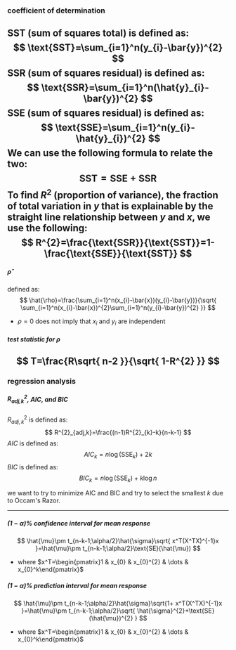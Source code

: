 ### coefficient of determination
$\text{SST}$ (sum of squares total) is defined as:
$$
\text{SST}=\sum_{i=1}^n(y_{i}-\bar{y})^{2}
$$
$\text{SSR}$ (sum of squares residual) is defined as:
$$
\text{SSR}=\sum_{i=1}^n(\hat{y}_{i}-\bar{y})^{2}
$$
$\text{SSE}$ (sum of squares residual) is defined as:
$$
\text{SSE}=\sum_{i=1}^n(y_{i}-\hat{y}_{i})^{2}
$$
We can use the following formula to relate the two:
$$
\text{SST}=\text{SSE} +\text{SSR}
$$
To find $R^{2}$ (proportion of variance), the fraction of total variation in $y$ that is explainable by the straight line relationship between $y$ and $x$, we use the following:
$$
R^{2}=\frac{\text{SSR}}{\text{SST}}=1-\frac{\text{SSE}}{\text{SST}}
$$
---
##### $\hat{\rho}$
defined as:
$$
\hat{\rho}=\frac{\sum_{i=1}^n(x_{i}-\bar{x})(y_{i}-\bar{y})}{\sqrt{ \sum_{i=1}^n(x_{i}-\bar{x})^{2}\sum_{i=1}^n(y_{i}-\bar{y})^{2} }}
$$
- $\rho=0$ does not imply that $x_{i}$ and $y_{i}$ are independent
##### test statistic for $\rho$
$$
T=\frac{R\sqrt{ n-2 }}{\sqrt{ 1-R^{2} }}
$$
---
### regression analysis
##### $R^{2}_{\text{adj,k}}$, $\text{AIC}$, and $\text{BIC}$
$R^{2}_{adj,k}$ is defined as:
$$
R^{2}_{adj,k}=\frac{(n-1)R^{2}_{k}-k}{n-k-1}
$$
$AIC$ is defined as:
$$
AIC_{k}=n\log(\text{SSE}_{k})+2k
$$
$BIC$ is defined as:
$$
BIC_{k}=n\log(\text{SSE}_{k})+k\log n
$$

we want to try to minimize $\text{AIC}$ and $\text{BIC}$ and try to select the smallest $k$ due to Occam's Razor.

---
##### $(1-\alpha)$% confidence interval for mean response
$$
\hat{\mu}\pm t_{n-k-1;\alpha/2}\hat{\sigma}\sqrt{ x^T(X^TX)^{-1}x }=\hat{\mu}\pm t_{n-k-1;\alpha/2}\text{SE}(\hat{\mu})
$$
- where $x^T=\begin{pmatrix}1 & x_{0} & x_{0}^{2} & \dots & x_{0}^k\end{pmatrix}$
##### $(1-\alpha)$% prediction interval for mean response
$$
\hat{\mu}\pm t_{n-k-1;\alpha/2}\hat{\sigma}\sqrt{1+ x^T(X^TX)^{-1}x }=\hat{\mu}\pm t_{n-k-1;\alpha/2}\sqrt{ \hat{\sigma}^{2}+\text{SE}(\hat{\mu})^{2} }
$$
- where $x^T=\begin{pmatrix}1 & x_{0} & x_{0}^{2} & \dots & x_{0}^k\end{pmatrix}$